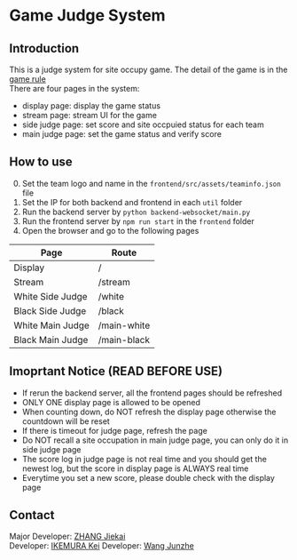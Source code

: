 # Game Judge System
## Introduction
This is a judge system for site occupy game. The detail of the game is in the [game rule](./gamerule.pdf)  
There are four pages in the system:
- display page: display the game status
- stream page: stream UI for the game
- side judge page: set score and site occpuied status for each team
- main judge page: set the game status and verify score

## How to use
0. Set the team logo and name in the `frontend/src/assets/teaminfo.json` file
1. Set the IP for both backend and frontend in each `util` folder  
2. Run the backend server by `python backend-websocket/main.py`
3. Run the frontend server by `npm run start` in the `frontend` folder
4. Open the browser and go to the following pages  

|  Page   | Route  |
|  ----  | ----  |
| Display  | / |
| Stream  | /stream |
| White Side Judge  | /white |
| Black Side Judge  | /black |
| White Main Judge  | /main-white |
| Black Main Judge  | /main-black |

## Imoprtant Notice (READ BEFORE USE)
- If rerun the backend server, all the frontend pages should be refreshed
- ONLY ONE display page is allowed to be opened
- When counting down, do NOT refresh the display page otherwise the countdown will be reset
- If there is timeout for judge page, refresh the page
- Do NOT recall a site occupation in main judge page, you can only do it in side judge page
- The score log in judge page is not real time and you should get the newest log, but the score in display page is ALWAYS real time
- Everytime you set a new score, please double check with the display page

## Contact
Major Developer: [ZHANG Jiekai](jzhanger@connect.ust.hk)  
Developer: [IKEMURA Kei](kikemura@connect.ust.hk)
Developer: [Wang Junzhe](jwanggj@connect.ust.hk)
